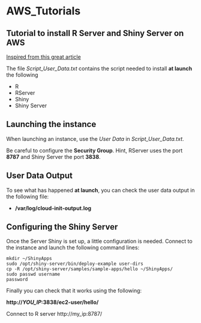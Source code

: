 # AWS_Tutorials
## Tutorial to install R Server and Shiny Server on AWS

[Inspired from this great article](https://aws.amazon.com/blogs/big-data/running-r-on-aws/)

The file *Script_User_Data.txt* contains the script needed to install **at launch** the following
* R
* RServer
* Shiny
* Shiny Server

## Launching the instance
When launching an instance, use the *User Data* in *Script_User_Data.txt*.

Be careful to configure the **Security Group**. Hint, RServer uses the port **8787** and Shiny Server the port **3838**.

## User Data Output
To see what has happened **at launch**, you can check the user data output in the following file:
* **/var/log/cloud-init-output.log**

## Configuring the Shiny Server
Once the Server Shiny is set up, a little configuration is needed.
Connect to the instance and launch the following command lines:

```
mkdir ~/ShinyApps
sudo /opt/shiny-server/bin/deploy-example user-dirs
cp -R /opt/shiny-server/samples/sample-apps/hello ~/ShinyApps/
sudo passwd username
password
```

Finally you can check that it works using the following:

__http://*YOU_IP*:3838/ec2-user/hello/__

Connect to R server http://my_ip:8787/
